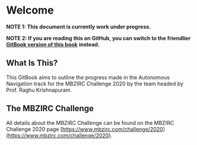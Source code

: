 # Welcome

**NOTE 1: This document is currently work under progress.**

**NOTE 2: If you are reading this on GitHub, you can switch to the friendlier** [**GitBook version of this book**](https://app.gitbook.com/@slam-rbccps/s/slam/) **instead.**

## What Is This?

This GitBook aims to outline the progress made in the Autonomous Navigation track for the MBZIRC Challenge 2020 by the team headed by Prof. Raghu Krishnapuram.

## The MBZIRC Challenge

All details about the MBZIRC Challenge can be found on the MBZIRC Challenge 2020 page [https://www.mbzirc.com/challenge/2020](https://www.mbzirc.com/challenge/2020).





